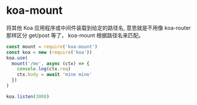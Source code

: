 # koa-mount

将其他 Koa 应用程序或中间件装载到给定的路径名, 意思就是不用像 koa-router 那样区分 get/post 等了， koa-mount 根据路径名来匹配。

```javascript
const mount = require('koa-mount')
const koa = new (require('koa'))
koa.use(
  mount('/me', async (ctx) => {
    console.log(ctx.req)
    ctx.body = await 'mine mine'
  })
)

koa.listen(3000)

```